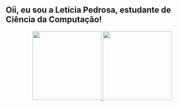 ## Oii, eu sou a Letícia Pedrosa, estudante de Ciência da Computação!
<div align="center">
  <a href="https://github.com/YuriRDev">
  <img height="180em" src="https://github-readme-stats.vercel.app/api?username=eduardoocoelho&show_icons=true&theme=radical&count_private=true"/>
  <img height="180em" src="https://github-readme-stats.vercel.app/api/top-langs/?username=eduardoocoelho&layout=compact&theme=radical"/>
</div>
